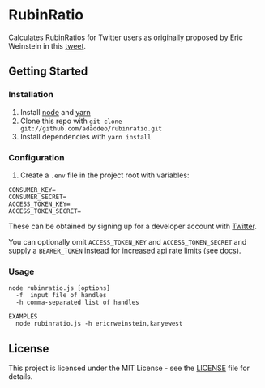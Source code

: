 # RubinRatio

Calculates RubinRatios for Twitter users as originally proposed by Eric Weinstein in this [tweet](https://twitter.com/EricRWeinstein/status/1063109239579627521).

## Getting Started

### Installation

1. Install [node](https://nodejs.org/en/download/) and [yarn](https://yarnpkg.com/lang/en/docs/install)
2. Clone this repo with
`git clone git://github.com/adaddeo/rubinratio.git`
3. Install dependencies with `yarn install`

### Configuration

1. Create a `.env` file in the project root with variables:
  ```
  CONSUMER_KEY=
  CONSUMER_SECRET=
  ACCESS_TOKEN_KEY=
  ACCESS_TOKEN_SECRET=
  ```
  These can be obtained by signing up for a developer account with [Twitter](https://developer.twitter.com/en/docs/basics/developer-portal/guides/apps).

  You can optionally omit `ACCESS_TOKEN_KEY` and `ACCESS_TOKEN_SECRET` and supply a `BEARER_TOKEN` instead for increased api rate limits (see [docs](https://developer.twitter.com/en/docs/basics/authentication/guides/bearer-tokens.html)).

### Usage

```
node rubinratio.js [options]
  -f  input file of handles
  -h comma-separated list of handles

EXAMPLES
  node rubinratio.js -h ericrweinstein,kanyewest
```

## License

This project is licensed under the MIT License - see the [LICENSE](LICENSE) file for details.
